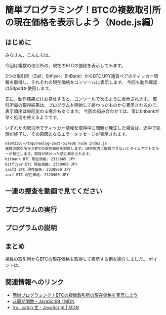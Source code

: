 # 簡単プログラミング！BTCの複数取引所の現在価格を表示しよう（Node.js編）

## はじめに

みなさん、こんにちは。

今回は複数の取引所の、現在のBTCの価格を表示してみます。

3つの取引所（Zaif、Bitflyer、BitBank）からBTC/JPY通貨ペアのティッカー情報を取得し、それぞれの現在価格をコンソールに表示します。
今回も動作確認はGitpodを使用します。

先に、動作結果だけお見せすると、コンソールで次のように表示されます。
取引所毎の取得結果は、プログラムを開始して終わったものから表示されるので、表示順序は毎回変わる場合もあります。
今回の組み合わせでは、常にbitbankが早く処理を終えるようです。

いずれかの取引所でティッカー情報を取得中に問題が発生した場合は、途中で処理が終了し、その原因となるエラーメッセージが表示されます。

```
nao@330:~/tmp/nemlog-post-51780$ node index.js 
複数の取引所からBTCの現在価格を取得します。10秒間内に取得できないとタイムアウトエラーが発生します。取得が終わった順に表示されます。
bitbank BTC 現在価格: 2332669 JPY
bitflyer BTC 現在価格: 2330000 JPY
zaif2 BTC 現在価格: 2328500 JPY
zaif BTC 現在価格: 2328500 JPY
```

## 一連の捜査を動画で見てください


## プログラムの実行




## プログラムの説明



## まとめ

複数の取引所からBTCの現在価格を取得して表示する例を紹介しました。
ポイントは、


## 関連情報へのリンク

- [簡単プログラミング！BTCの複数取引所の現在価格を表示しよう](https://github.com/naoland/nemlog-post-51408)
- [非同期関数 - JavaScript | MDN](https://developer.mozilla.org/ja/docs/Web/JavaScript/Reference/Statements/async_function)
- [try...catch 文 - JavaScript | MDN](https://developer.mozilla.org/ja/docs/Web/JavaScript/Guide/Exception_Handling_Statements/try...catch_Statement)

